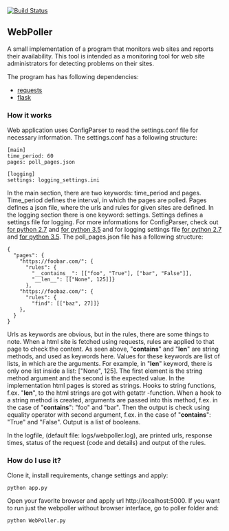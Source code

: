 [![Build Status](https://travis-ci.org/ovainola/website_poller.svg?branch=master)](https://travis-ci.org/ovainola/website_poller)


## WebPoller

A small implementation of a program that monitors web sites and reports their
availability. This tool is intended as a monitoring tool for web site
administrators for detecting problems on their sites.

The program has has following dependencies:

 * [requests](http://docs.python-requests.org/en/master/)
 * [flask](http://flask.pocoo.org/)

 ### How it works

 Web application uses ConfigParser to read the settings.conf file for necessary
 information. The settings.conf has a following structure:

 ```
 [main]
 time_period: 60
 pages: poll_pages.json

 [logging]
 settings: logging_settings.ini
 ```

In the main section, there are two keywords: time_period and pages. Time_period
defines the interval, in which the pages are polled. Pages defines a json file,
where the urls and rules for given sites are defined. In the logging section there is one keyword: settings. Settings defines a settings file for logging. For more informations for ConfigParser, check out [for python 2.7](https://docs.python.org/2/library/configparser.html) and [for python 3.5](https://docs.python.org/3.5/library/configparser.html) and for logging settings file [for python 2.7](https://docs.python.org/2/library/logging.config.html) and
[for python 3.5](https://docs.python.org/3.5/library/logging.config.html). The poll_pages.json file has a following structure:


```
{
  "pages": {
    "https://foobar.com/": {
      "rules": {
        "__contains__": [["foo", "True"], ["bar", "False"]],
        "__len__": [["None", 125]]}
      },
    "https://foobaz.com/": {
      "rules": {
        "find": [["baz", 27]]}
    },
  }
}
```

Urls as keywords are obvious, but in the rules, there are some things
to note. When a html site is fetched using requests, rules are applied to that page
to check the content. As seen above, "__contains__" and "__len__" are string methods,
and used as keywords here. Values for these keywords are list of lists, in which
are the arguments. For example, in "__len__" keyword, there is only one list
inside a list: ["None", 125]. The first element is the string method argument and
the second is the expected value. In the implementation html pages is stored as strings.
Hooks to string functions, f.ex. "__len__", to the html strings are got with getattr -function. When a hook to a string method is created, arguments are passed into
this method, f.ex. in the case of "__contains__": "foo" and "bar". Then the
output is check using equality operator with second argument, f.ex. in the case of "__contains__": "True" and "False". Output is a list of booleans.

In the logfile, (default file: logs/webpoller.log), are printed urls, response
times, status of the request (code and details) and output of the rules.

### How do I use it?

 Clone it, install requirements, change settings and apply:

 ```
 python app.py
 ```

Open your favorite browser and apply url http://localhost:5000. If you want to
run just the webpoller without browser interface, go to poller folder and:

```
python WebPoller.py
```
